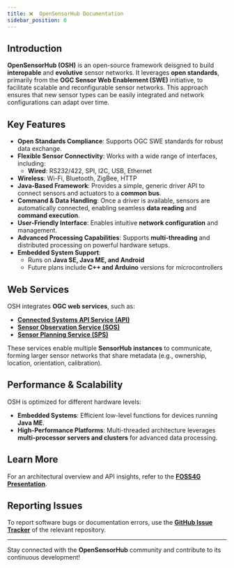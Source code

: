 ```yaml
---
title: ❌  OpenSensorHub Documentation
sidebar_position: 0
---
```


## Introduction
**OpenSensorHub (OSH)** is an open-source framework deisgned to build **interopable** and **evolutive** sensor networks. It leverages **open standards**, primarily from the **OGC Sensor Web Enablement (SWE)** initiative, to facilitate scalable and reconfigurable sensor networks. This approach ensures that new sensor types can be easily integrated and network configurations can adapt over time.

## Key Features
- **Open Standards Compliance**: Supports OGC SWE standards for robust data exchange.
- **Flexible Sensor Connectivity**: Works with a wide range of interfaces, including:
  - **Wired**: RS232/422, SPI, I2C, USB, Ethernet
 - **Wireless**: Wi-Fi, Bluetooth, ZigBee, HTTP
- **Java-Based Framework**: Provides a simple, generic driver API to connect sensors and actuators to a **common bus**.
- **Command & Data Handling**: Once a driver is available, sensors are automatically connected, enabling seamless **data reading** and **command execution**.
- **User-Friendly Interface**: Enables intuitive **network configuration** and management.
- **Advanced Processing Capabilities**: Supports **multi-threading** and distributed processing on powerful hardware setups.
- **Embedded System Support**:
  - Runs on **Java SE, Java ME, and Android**
  - Future plans include **C++ and Arduino** versions for microcontrollers

## Web Services
OSH integrates **OGC web services**, such as:
- [**Connected Systems API Service (API)**](https://ogcapi.ogc.org/connectedsystems/)
- [**Sensor Observation Service (SOS)**](http://www.opengeospatial.org/standards/sos) 
- [**Sensor Planning Service (SPS)**](https://www.ogc.org/publications/standard/sps/) 

These services enable multiple **SensorHub instances** to communicate, forming larger sensor networks that share metadata (e.g., ownership, location, orientation, calibration).

## Performance & Scalability
OSH is optimized for different hardware levels:
- **Embedded Systems**: Efficient low-level functions for devices running **Java ME**.
- **High-Performance Platforms**: Multi-threaded architecture leverages **multi-processor servers and clusters** for advanced data processing.


## Learn More
For an architectural overview and API insights, refer to the **[FOSS4G Presentation](https://drive.google.com/file/d/0B3EZQJqOfG9sUFQxVFd0d2ZEbDQ/view?resourcekey=0-aJvEPDP2dkyXcLHGSx1-bg)**.

## Reporting Issues
To report software bugs or documentation errors, use the **[GitHub Issue Tracker](https://github.com/opensensorhub)** of the relevant repository.

---

Stay connected with the **OpenSensorHub** community and contribute to its continuous development!
